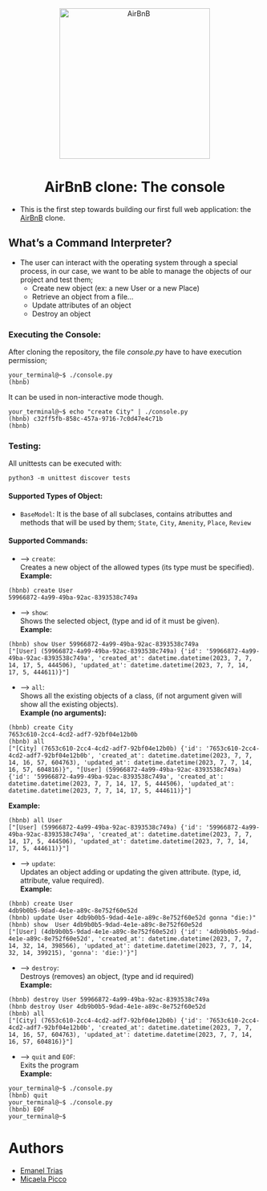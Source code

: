 <div align="center">

<img src="https://github.com/vandriodd/holbertonschool-AirBnB_clone/assets/110431271/16e8dbdd-c2b9-46a8-ad80-2d0b8729618a" alt="AirBnB" width=300 />
<h1> AirBnB clone: The console </h1>

<div align="left">

- This is the first step towards building our first full web application: the [AirBnB](https://es.airbnb.com/) clone.

## What’s a Command Interpreter?
- The user can interact with the operating system through a special process, in our case, we want to be able to manage the objects of our project and test them;
  * Create new object (ex: a new User or a new Place)
  * Retrieve an object from a file...
  * Update attributes of an object
  * Destroy an object

### Executing the Console:
After cloning the repository, the file *console.py* have to have execution permission;
```
your_terminal@~$ ./console.py
(hbnb)
```
It can be used in non-interactive mode though.
```
your_terminal@~$ echo "create City" | ./console.py 
(hbnb) c32ff5fb-858c-457a-9716-7c0d47e4c71b
(hbnb)
```

### Testing:
All unittests can be executed with:
```
python3 -m unittest discover tests
```

#### Supported Types of Object:
- `BaseModel`:
It is the base of all subclases, contains atributtes and methods that will be used by them;
`State`, `City`, `Amenity`, `Place`, `Review`

#### Supported Commands:
* --> `create`: <br />
Creates a new object of the allowed types (its type must be specified). <br />
**Example:**
```
(hbnb) create User
59966872-4a99-49ba-92ac-8393538c749a
```

* --> `show`: <br />
Shows the selected object, (type and id of it must be given). <br />
**Example:**
```
(hbnb) show User 59966872-4a99-49ba-92ac-8393538c749a
["[User] (59966872-4a99-49ba-92ac-8393538c749a) {'id': '59966872-4a99-49ba-92ac-8393538c749a', 'created_at': datetime.datetime(2023, 7, 7, 14, 17, 5, 444506), 'updated_at': datetime.datetime(2023, 7, 7, 14, 17, 5, 444611)}"]
```

* --> `all`: <br />
Shows all the existing objects of a class, (if not argument given will show all the existing objects). <br />
**Example (no arguments):**
```
(hbnb) create City
7653c610-2cc4-4cd2-adf7-92bf04e12b0b
(hbnb) all
["[City] (7653c610-2cc4-4cd2-adf7-92bf04e12b0b) {'id': '7653c610-2cc4-4cd2-adf7-92bf04e12b0b', 'created_at': datetime.datetime(2023, 7, 7, 14, 16, 57, 604763), 'updated_at': datetime.datetime(2023, 7, 7, 14, 16, 57, 604816)}", "[User] (59966872-4a99-49ba-92ac-8393538c749a) {'id': '59966872-4a99-49ba-92ac-8393538c749a', 'created_at': datetime.datetime(2023, 7, 7, 14, 17, 5, 444506), 'updated_at': datetime.datetime(2023, 7, 7, 14, 17, 5, 444611)}"]
```
**Example:**
```
(hbnb) all User
["[User] (59966872-4a99-49ba-92ac-8393538c749a) {'id': '59966872-4a99-49ba-92ac-8393538c749a', 'created_at': datetime.datetime(2023, 7, 7, 14, 17, 5, 444506), 'updated_at': datetime.datetime(2023, 7, 7, 14, 17, 5, 444611)}"]
```

* --> `update`: <br />
Updates an object adding or updating the given attribute. (type, id, attribute, value required). <br />
**Example:**
```
(hbnb) create User
4db9b0b5-9dad-4e1e-a89c-8e752f60e52d
(hbnb) update User 4db9b0b5-9dad-4e1e-a89c-8e752f60e52d gonna "die:)"
(hbnb) show  User 4db9b0b5-9dad-4e1e-a89c-8e752f60e52d
["[User] (4db9b0b5-9dad-4e1e-a89c-8e752f60e52d) {'id': '4db9b0b5-9dad-4e1e-a89c-8e752f60e52d', 'created_at': datetime.datetime(2023, 7, 7, 14, 32, 14, 398566), 'updated_at': datetime.datetime(2023, 7, 7, 14, 32, 14, 399215), 'gonna': 'die:)'}"]
```

* --> `destroy`: <br />
Destroys (removes) an object, (type and id required) <br />
**Example:**
```
(hbnb) destroy User 59966872-4a99-49ba-92ac-8393538c749a
(hbnb destroy User 4db9b0b5-9dad-4e1e-a89c-8e752f60e52d
(hbnb) all
["[City] (7653c610-2cc4-4cd2-adf7-92bf04e12b0b) {'id': '7653c610-2cc4-4cd2-adf7-92bf04e12b0b', 'created_at': datetime.datetime(2023, 7, 7, 14, 16, 57, 604763), 'updated_at': datetime.datetime(2023, 7, 7, 14, 16, 57, 604816)}"]
```

* --> `quit` and `EOF`: <br />
Exits the program <br />
**Example:**
```
your_terminal@~$ ./console.py
(hbnb) quit
your_terminal@~$ ./console.py
(hbnb) EOF
your_terminal@~$
```

# Authors
-  [Emanel Trias](https://github.com/KrasniKot)
-  [Micaela Picco](https://github.com/micaelapicco)
